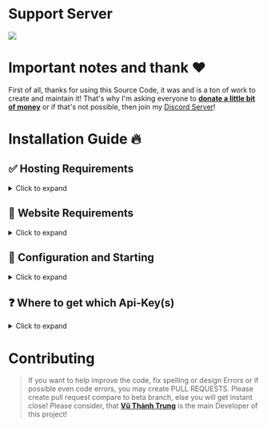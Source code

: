 # Support Server

<a href="https://discord.gg/5q6zxM5vnT"><img src="https://discord.com/api/guilds/1142287130526224404/widget.png"></a>

# Important notes and thank ❤️

First of all, thanks for using this Source Code, it was and is a ton of work to create and maintain it!
That's why I'm asking everyone to [**donate a little bit of money**](https://paypal.me/trungdev) or if that's not possible, then join my [Discord Server](https://discord.gg/5q6zxM5vnT)!

# Installation Guide 🔥

## ✅ Hosting Requirements

<details>
  <summary>Click to expand</summary>

- [nodejs](https://nodejs.org) version 16.6 or higher, I recommend the latest STABLE version
- A VPS would be advised, so you don't need to keep your PC/laptop/RasPi 24/7 online!
- At least 200MB of RAM and 0.25vCPU

</details>

## 🤖 Website Requirements

<details>
  <summary>Click to expand</summary>
 
  1. Download the [Source Code](https://github.com/vuthanhtrung2010/spotify-status)
     * Either by: `git clone https://github.com/vuthanhtrung2010/spotify-status`
     * Or by downloading it as a zip from a branch
  
</details>

## 🤖 Configuration and Starting

<details>
  <summary>Click to expand</summary>

**NOTE:** _You can do the exact same configuration inside of the `example.env` file, just make sure to rename it to `.env` or use environment variables!_

1.  Ensure that you have installed all node modules by running `npm i`
2.  Ensure that you have renamed `example.env` to `.env` and added environment variables
3.  Now run `npm run build` then run `node dist/index.js` or `npm start` or `pm2 start dist/index.js --name Spotify Status` if you using a VPS. Might add `npx` to the prefix of `pm2`!

</details>

## ❓ Where to get which Api-Key(s)

<details>
  <summary>Click to expand</summary>

**NOTE:** _You can do the exact same configuration inside of the `example.env` file, just make sure to rename it to `.env` or use environment variables!_

1. `./.env`
   - `client_secret` you can get from: [Spotify-Developer](https://developer.spotify.com)
   - `client_id` you can get from: [Spotify-Developer](https://developer.spotify.com)
   - `redirect_uri` whatever you set for your domain/website, route `/callback`.
   - `DATABASE_URL` get from your self host postgres14 or postgres16
   - `secret` you can generate from a password generator or just simply slam your keyboard for a secret.
   - `email` is email that you use to register to Spotify platform.

</details>

# Contributing

> If you want to help improve the code, fix spelling or design Errors or if possible even code errors, you may create PULL REQUESTS.
> Please create pull request compare to beta branch, else you will get instant close!
> Please consider, that [**Vũ Thành Trung**](https://github.com/vuthanhtrung2010) is the main Developer of this project!
